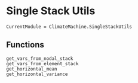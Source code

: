 # Single Stack Utils

```@meta
CurrentModule = ClimateMachine.SingleStackUtils
```

## Functions

```@docs
get_vars_from_nodal_stack
get_vars_from_element_stack
get_horizontal_mean
get_horizontal_variance
```
